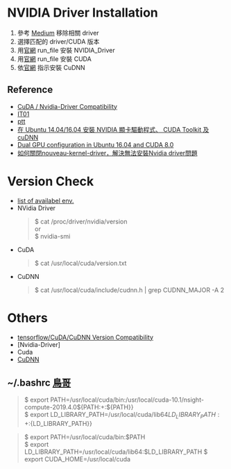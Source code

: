 # NVIDIA Driver Installation
1. 參考 [Medium](https://medium.com/@maniac.tw/%E5%9C%A8-ubuntu-14-04-16-04-%E5%AE%89%E8%A3%9D-nvidia-%E9%A1%AF%E5%8D%A1%E9%A9%85%E5%8B%95%E7%A8%8B%E5%BC%8F-cuda-toolkit-%E5%8F%8A-cudnn-875e294530ed) 移除相關 driver
2. 選擇匹配的 driver/CUDA 版本
3. 用[官網](https://www.nvidia.com/Download/Find.aspx?lang=en-us) run_file 安裝 NVIDIA_Driver
4. 用[官網](https://developer.nvidia.com/cuda-toolkit-archive) run_file 安裝 CUDA
5. 依[官網](https://developer.nvidia.com/cudnn) 指示安裝 CuDNN

## Reference
- [CuDA / Nvidia-Driver Compatibility](https://docs.nvidia.com/deploy/cuda-compatibility/index.html)
- [IT01](https://www.itread01.com/content/1544401929.html)
- [ptt](http://disp.cc/b/11-d8)
- [在 Ubuntu 14.04/16.04 安裝 NVIDIA 顯卡驅動程式、 CUDA Toolkit 及 cuDNN](https://medium.com/@maniac.tw/%E5%9C%A8-ubuntu-14-04-16-04-%E5%AE%89%E8%A3%9D-nvidia-%E9%A1%AF%E5%8D%A1%E9%A9%85%E5%8B%95%E7%A8%8B%E5%BC%8F-cuda-toolkit-%E5%8F%8A-cudnn-875e294530ed)
- [Dual GPU configuration in Ubuntu 16.04 and CUDA 8.0](https://jonasadler.com/post/install_cuda/)
- [如何關閉nouveau-kernel-driver，解決無法安裝Nvidia driver問題](http://abay-note.blogspot.com/2018/10/nouveau-kernel-drivernvidia-driver.html)

# Version Check
- [list of availabel env.](https://docs.floydhub.com/guides/environments/)
- NVidia Driver
    >$ cat /proc/driver/nvidia/version  
    or  
    >$ nvidia-smi
- CuDA
    >$ cat /usr/local/cuda/version.txt  
- CuDNN
    >$ cat /usr/local/cuda/include/cudnn.h | grep CUDNN_MAJOR -A 2

# Others
- [tensorflow/CuDA/CuDNN Version Compatibility](https://www.tensorflow.org/install/source)
- [Nvidia-Driver]
- Cuda
- [CuDNN](https://docs.nvidia.com/deeplearning/sdk/cudnn-install/index.html)

## ~/.bashrc [鳥哥](http://linux.vbird.org/linux_basic/0320bash.php#settings_bashrc)
>$ export PATH=/usr/local/cuda/bin:/usr/local/cuda-10.1/nsight-compute-2019.4.0${PATH:+:${PATH}}  
>$ export LD_LIBRARY_PATH=/usr/local/cuda/lib64$LD_LIBRARY_PATH:+:${LD_LIBRARY_PATH}}

>$ export PATH=/usr/local/cuda/bin:$PATH  
>$ export LD_LIBRARY_PATH=/usr/local/cuda/lib64:$LD_LIBRARY_PATH
>$ export CUDA_HOME=/usr/local/cuda


